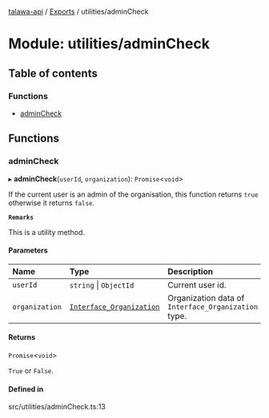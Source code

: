[talawa-api](../README.md) / [Exports](../modules.md) / utilities/adminCheck

# Module: utilities/adminCheck

## Table of contents

### Functions

- [adminCheck](utilities_adminCheck.md#admincheck)

## Functions

### adminCheck

▸ **adminCheck**(`userId`, `organization`): `Promise`\<`void`\>

If the current user is an admin of the organisation, this function returns `true` otherwise it returns `false`.

**`Remarks`**

This is a utility method.

#### Parameters

| Name | Type | Description |
| :------ | :------ | :------ |
| `userId` | `string` \| `ObjectId` | Current user id. |
| `organization` | [`Interface_Organization`](../interfaces/models_Organization.Interface_Organization.md) | Organization data of `Interface_Organization` type. |

#### Returns

`Promise`\<`void`\>

`True` or `False`.

#### Defined in

src/utilities/adminCheck.ts:13
